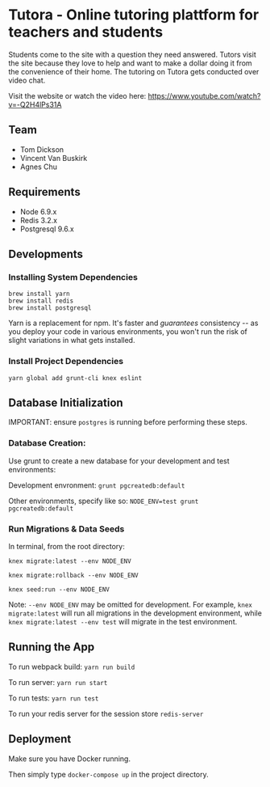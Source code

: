 # Tutora - Online tutoring plattform for teachers and students 

Students come to the site with a question they need answered. Tutors visit the site because they love to help and want to make a dollar doing it from the convenience of their home. The tutoring on Tutora gets conducted over video chat.

Visit the website or watch the video here: https://www.youtube.com/watch?v=-Q2H4lPs31A

## Team

- Tom Dickson
- Vincent Van Buskirk
- Agnes Chu

## Requirements

- Node 6.9.x
- Redis 3.2.x
- Postgresql 9.6.x

## Developments

### Installing System Dependencies

```
brew install yarn
brew install redis
brew install postgresql
```

Yarn is a replacement for npm. It's faster and *guarantees* consistency -- as you deploy your code in various environments, you won't run the risk of slight variations in what gets installed.

### Install Project Dependencies

```
yarn global add grunt-cli knex eslint
```

## Database Initialization

IMPORTANT: ensure `postgres` is running before performing these steps.

### Database Creation:

Use grunt to create a new database for your development and test environments:

Development envronment: `grunt pgcreatedb:default`

Other environments, specify like so: `NODE_ENV=test grunt pgcreatedb:default`

### Run Migrations & Data Seeds

In terminal, from the root directory:

`knex migrate:latest --env NODE_ENV`

`knex migrate:rollback --env NODE_ENV`

`knex seed:run --env NODE_ENV`

Note: `--env NODE_ENV` may be omitted for development. For example, `knex migrate:latest` will run all migrations in the development environment, while `knex migrate:latest --env test` will migrate in the test environment.

## Running the App

To run webpack build: `yarn run build`

To run server: `yarn run start`

To run tests: `yarn run test`

To run your redis server for the session store `redis-server`

## Deployment
Make sure you have Docker running.

Then simply type `docker-compose up` in the project directory.
